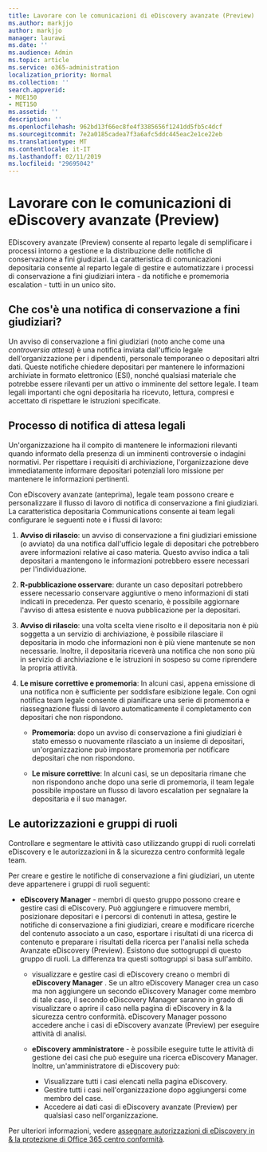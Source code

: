 ```yaml
---
title: Lavorare con le comunicazioni di eDiscovery avanzate (Preview)
ms.author: markjjo
author: markjjo
manager: laurawi
ms.date: ''
ms.audience: Admin
ms.topic: article
ms.service: o365-administration
localization_priority: Normal
ms.collection: ''
search.appverid:
- MOE150
- MET150
ms.assetid: ''
description: ''
ms.openlocfilehash: 962bd13f66ec8fe4f3385656f1241dd5fb5c4dcf
ms.sourcegitcommit: 7e2a0185cadea7f3a6afc5ddc445eac2e1ce22eb
ms.translationtype: MT
ms.contentlocale: it-IT
ms.lasthandoff: 02/11/2019
ms.locfileid: "29695042"
---
```

# <a name="work-with-communications-in-advanced-ediscovery-preview"></a>Lavorare con le comunicazioni di eDiscovery avanzate (Preview)

EDiscovery avanzate (Preview) consente al reparto legale di semplificare i processi intorno a gestione e la distribuzione delle notifiche di conservazione a fini giudiziari. La caratteristica di comunicazioni depositaria consente al reparto legale di gestire e automatizzare i processi di conservazione a fini giudiziari intera - da notifiche e promemoria escalation - tutti in un unico sito.

## <a name="what-is-a-legal-hold-notification"></a>Che cos'è una notifica di conservazione a fini giudiziari?

Un avviso di conservazione a fini giudiziari (noto anche come una *controversia attesa*) è una notifica inviata dall'ufficio legale dell'organizzazione per i dipendenti, personale temporaneo o depositari altri dati. Queste notifiche chiedere depositari per mantenere le informazioni archiviate in formato elettronico (ESI), nonché qualsiasi materiale che potrebbe essere rilevanti per un attivo o imminente del settore legale. I team legali importanti che ogni depositaria ha ricevuto, lettura, compresi e accettato di rispettare le istruzioni specificate.

## <a name="the-legal-hold-notification-process"></a>Processo di notifica di attesa legali

Un'organizzazione ha il compito di mantenere le informazioni rilevanti quando informato della presenza di un imminenti controversie o indagini normativi. Per rispettare i requisiti di archiviazione, l'organizzazione deve immediatamente informare depositari potenziali loro missione per mantenere le informazioni pertinenti. 

Con eDiscovery avanzate (anteprima), legale team possono creare e personalizzare il flusso di lavoro di notifica di conservazione a fini giudiziari. La caratteristica depositaria Communications consente ai team legali configurare le seguenti note e i flussi di lavoro:

1. **Avviso di rilascio**: un avviso di conservazione a fini giudiziari emissione (o avviato) da una notifica dall'ufficio legale di depositari che potrebbero avere informazioni relative ai caso materia. Questo avviso indica a tali depositari a mantengono le informazioni potrebbero essere necessari per l'individuazione. 
   
2.  **R-pubblicazione osservare**: durante un caso depositari potrebbero essere necessario conservare aggiuntive o meno informazioni di stati indicati in precedenza. Per questo scenario, è possibile aggiornare l'avviso di attesa esistente e nuova pubblicazione per la depositari.

3.  **Avviso di rilascio**: una volta scelta viene risolto e il depositaria non è più soggetta a un servizio di archiviazione, è possibile rilasciare il depositaria in modo che informazioni non è più viene mantenute se non necessarie. Inoltre, il depositaria riceverà una notifica che non sono più in servizio di archiviazione e le istruzioni in sospeso su come riprendere la propria attività.

4. **Le misure correttive e promemoria**: In alcuni casi, appena emissione di una notifica non è sufficiente per soddisfare esibizione legale. Con ogni notifica team legale consente di pianificare una serie di promemoria e riassegnazione flussi di lavoro automaticamente il completamento con depositari che non rispondono.

    - **Promemoria**: dopo un avviso di conservazione a fini giudiziari è stato emesso o nuovamente rilasciato a un insieme di depositari, un'organizzazione può impostare promemoria per notificare depositari che non rispondono. 

    - **Le misure correttive**: In alcuni casi, se un depositaria rimane che non rispondono anche dopo una serie di promemoria, il team legale possibile impostare un flusso di lavoro escalation per segnalare la depositaria e il suo manager.

## <a name="role-groups-and-permissions"></a>Le autorizzazioni e gruppi di ruoli 

Controllare e segmentare le attività caso utilizzando gruppi di ruoli correlati eDiscovery e le autorizzazioni in & la sicurezza centro conformità legale team. 

Per creare e gestire le notifiche di conservazione a fini giudiziari, un utente deve appartenere i gruppi di ruoli seguenti:

- **eDiscovery Manager** - membri di questo gruppo possono creare e gestire casi di eDiscovery. Può aggiungere e rimuovere membri, posizionare depositari e i percorsi di contenuti in attesa, gestire le notifiche di conservazione a fini giudiziari, creare e modificare ricerche del contenuto associato a un caso, esportare i risultati di una ricerca di contenuto e preparare i risultati della ricerca per l'analisi nella scheda Avanzate eDiscovery (Preview). Esistono due sottogruppi di questo gruppo di ruoli. La differenza tra questi sottogruppi si basa sull'ambito.

  - visualizzare e gestire casi di eDiscovery creano o membri di **eDiscovery Manager** . Se un altro eDiscovery Manager crea un caso ma non aggiungere un secondo eDiscovery Manager come membro di tale caso, il secondo eDiscovery Manager saranno in grado di visualizzare o aprire il caso nella pagina di eDiscovery in & la sicurezza centro conformità. eDiscovery Manager possono accedere anche i casi di eDiscovery avanzate (Preview) per eseguire attività di analisi.

  - **eDiscovery amministratore** - è possibile eseguire tutte le attività di gestione dei casi che può eseguire una ricerca eDiscovery Manager. Inoltre, un'amministratore di eDiscovery può:
    
    - Visualizzare tutti i casi elencati nella pagina eDiscovery.
    - Gestire tutti i casi nell'organizzazione dopo aggiungersi come membro del case.
    - Accedere ai dati casi di eDiscovery avanzate (Preview) per qualsiasi caso nell'organizzazione.

Per ulteriori informazioni, vedere [assegnare autorizzazioni di eDiscovery in & la protezione di Office 365 centro conformità](../assign-ediscovery-permissions.md).
